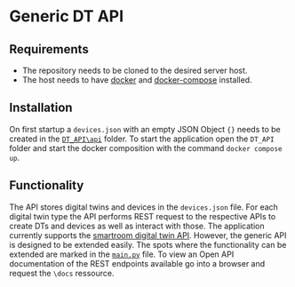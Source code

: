 # Generic DT API

## Requirements
- The repository needs to be cloned to the desired server host.
- The host needs to have [docker](https://docs.docker.com/get-docker/) and [docker-compose](https://docs.docker.com/compose/install/) installed. 


## Installation
On first startup a ```devices.json``` with an empty JSON Object ```{}``` needs to be created in the [```DT_API\api```](./api) folder. To start the application open the ```DT_API``` folder and start the docker composition with the command ```docker compose up```.

## Functionality
The API stores digital twins and devices in the ```devices.json``` file. For each digital twin type the API performs REST request to the respective APIs to create DTs and devices as well as interact with those. The application currently supports the [smartroom digital twin API](https://github.com/cdl-mint/smartroom-usecase). However, the generic API is designed to be extended easily. The spots where the functionality can be extended are marked in the [```main.py```](./api/main.py) file. 
To view an Open API documentation of the REST endpoints available go into a browser and request the ```\docs``` ressource.


